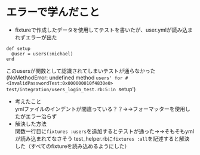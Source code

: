 # エラーで学んだこと

* fixtureで作成したデータを使用してテストを書いたが、user.ymlが読み込まれずエラーが出た  
```
def setup
  @user = users(:michael)
end
```
このusersが関数として認識されてしまいテストが通らなかった  
(NoMethodError: undefined method `users' for #<InvalidPasswordTest:0x000000010f4830e0>
test/integration/users_login_test.rb:5:in `setup')  
* 考えたこと  
ymlファイルのインデントが間違っている？？→→フォーマッターを使用したがエラー治らず
* 解決した方法  
関数一行目に`fixtures :users`を追加するとテストが通った→→そもそもymlが読み込まれてなさそう
test_helper.rbに`fixtures :all`を記述すると解決した（すべてのfixtureを読み込めるようにした）  
